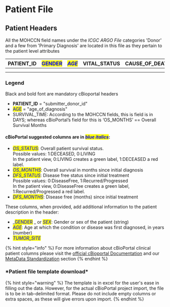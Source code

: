 # Patient File

## Patient Headers

All the MOHCCN field names under the _ICGC ARGO File_ categories 'Donor' and a few from 'Primary Diagnosis' are located in this file as they pertain to the patient level attributes

| **PATIENT\_ID** | <mark style="color:blue;">GENDER</mark> | _<mark style="color:blue;">AGE</mark>_ | VITAL\_STATUS | CAUSE\_OF\_DEATH | SURVIVAL\_TIME | PRIMARY\_SITE | OS\_STATUS | OS\_MONTHS | DFS\_STATUS | DFS\_MONTHS | TUMOR\_SITE |
| --------------- | --------------------------------------- | -------------------------------------- | ------------- | ---------------- | -------------- | ------------- | ---------- | ---------- | ----------- | ----------- | ----------- |
|                 |                                         |                                        |               |                  |                |               |            |            |             |             |             |
|                 |                                         |                                        |               |                  |                |               |            |            |             |             |             |

### Legend

Black and bold font are mandatory cBioportal headers

* **PATIENT\_ID** = "submitter\_donor\_id"
* <mark style="color:blue;">AGE</mark> = "age\_of\_diagnosis"
* SURVIVAL\_TIME: According to the MOHCCN fields, this is field is in DAYS; whereas cBioPortal’s field for this is ‘OS\_MONTHS’ == Overall Survival Months

#### &#x20;cBioPortal suggested columns are in _<mark style="color:blue;">blue italics</mark>_:

* _<mark style="color:blue;">OS\_STATUS</mark>_: Overall patient survival status. \
  &#x20;Possible values: 1:DECEASED, 0:LIVING\
  &#x20;In the patient view, 0:LIVING creates a green label, 1:DECEASED a red label.&#x20;
* _<mark style="color:blue;">OS\_MONTHS</mark>_: Overall survival in months since initial diagnosis&#x20;
* _<mark style="color:blue;">DFS\_STATUS</mark>_: Disease free status since initial treatment\
  &#x20;Possible values: 0:DiseaseFree, 1:Recurred/Progressed\
  &#x20;In the patient view, 0:DiseaseFree creates a green label, 1:Recurred/Progressed a red label.&#x20;
* _<mark style="color:blue;">DFS\_MONTHS</mark>_: Disease free (months) since initial treatment

These columns, when provided, add additional information to the patient description in the header:

* _<mark style="color:blue;">GENDER</mark> _ or _<mark style="color:blue;">SEX</mark>_: Gender or sex of the patient (string)
* _<mark style="color:blue;">AGE</mark>_: Age at which the condition or disease was first diagnosed, in years (number)
* _<mark style="color:blue;">TUMOR\_SITE</mark>_

{% hint style="info" %}
For more information about cBioPortal clinical patient columns please visit the [official cBioportal Documentation](https://docs.cbioportal.org/5.1-data-loading/data-loading/file-formats#clinical-patient-columns) and our [MetaData Standardization](../../file-formats/clinical-files-format/metadata-standardization.md) section
{% endhint %}

### \*Patient file template download\*

{% hint style="warning" %}
The template is in excel for the user's ease in filling out the data. However, for the actual cBioPortal project import, the file is to be in tab-delimited format. Please do not include empty columns or extra spaces, as these will give errors upon import.
{% endhint %}
